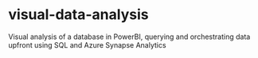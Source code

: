# visual-data-analysis
Visual analysis of a database in PowerBI, querying and orchestrating data upfront using SQL and Azure Synapse Analytics
